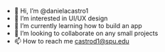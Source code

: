 - 👋 Hi, I’m @danielacastro1
- 👀 I’m interested in UI/UX design
- 🌱 I’m currently learning how to build an app
- 💞️ I’m looking to collaborate on any small projects
- 📫 How to reach me castrod1@spu.edu

<!---
danielacastro1/danielacastro1 is a ✨ special ✨ repository because its `README.md` (this file) appears on your GitHub profile.
You can click the Preview link to take a look at your changes.
--->
